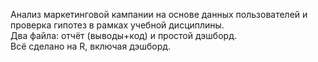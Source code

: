 Анализ маркетинговой кампании на основе данных пользователей и проверка гипотез в рамках учебной дисциплины.
<br>
Два файла: отчёт (выводы+код) и простой дэшборд.
<br>
Всё сделано на R, включая дэшборд.
